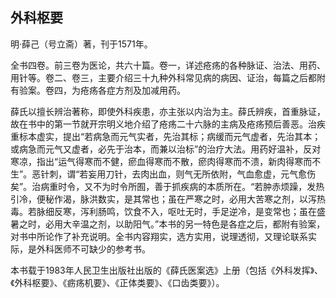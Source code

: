 ## 外科枢要

明·薛己（号立斋）著，刊于1571年。

全书四卷。前三卷为医论，共六十篇。卷一，详述疮疡的各种脉证、治法、用药、用针等。卷二、卷三，主要介绍三十九种外科常见病的病因、证治，每篇之后都附有验案。卷四，为疮疡各症方剂及加减用药。

薛氏以擅长辨治著称，即使外科疾患，亦主张以内治为主。薛氏辨疾，首重脉证，故在书中的第一节就开宗明义地介绍了疮疡二十六脉的主病及疮疡预后善恶。治疾重标本虚实，提出“若病急而元气实者，先治其标；病缓而元气虚者，先治其本；或病急而元气又虚者，必先于治本，而兼以治标”的治疗大法。用药好温补，反对寒凉，指出“运气得寒而不健，瘀血得寒而不散，瘀肉得寒而不溃，新肉得寒而不生”。恶针刺，谓“若妄用刀针，去肉出血，则气无所依附，气血愈虚，元气愈伤矣”。治病重时令，又不为时令所囿，善于抓疾病的本质所在。“若肿赤烦躁，发热引冷，便秘作渴，脉洪数实，是其常也；虽在严寒之时，必用大苦寒之剂，以泻热毒。若脉细反寒，泻利肠鸣，饮食不入，呕吐无时，手足逆冷，是变常也；虽在盛暑之时，必用大辛温之剂，以助阳气。”本书的另一特色是各症之后，都附有验案，对书中所论作了补充说明。全书内容翔实，选方实用，说理透彻，又理论联系实际，是外科医师不可缺少的参考书。

本书载于1983年人民卫生出版社出版的《薛氏医案选》上册（包括《外科发挥》、《外科枢要》、《疬疡机要》、《正体类要》、《口齿类要》）。

